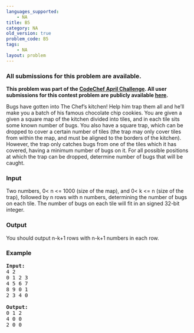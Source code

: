 ```yaml
---
languages_supported:
    - NA
title: B5
category: NA
old_version: true
problem_code: B5
tags:
    - NA
layout: problem
---
```

###  All submissions for this problem are available. 

**This problem was part of the [CodeChef April Challenge](http://www.codechef.com/APRIL09/). All user submissions for this contest problem are publicly available [here](http://www.codechef.com/APRIL09/status/B5/).**

Bugs have gotten into The Chef’s kitchen! Help him trap them all and he’ll make you a batch of his famous chocolate chip cookies. You are given a given a square map of the kitchen divided into tiles, and in each tile sits some known number of bugs. You also have a square trap, which can be dropped to cover a certain number of tiles (the trap may only cover tiles from within the map, and must be aligned to the borders of the kitchen). However, the trap only catches bugs from one of the tiles which it has covered, having a minimum number of bugs on it. For all possible positions at which the trap can be dropped, determine number of bugs that will be caught.

### Input

Two numbers, 0<  n  <= 1000 (size of the map), and 0< k <= n (size of the trap), followed by n rows with n numbers, determining the number of bugs on each tile. The number of bugs on each tile will fit in an signed 32-bit integer.

### Output

You should output n-k+1 rows with n-k+1 numbers in each row.

### Example

<pre>
<b>Input:</b>
4 2
0 1 2 3
4 5 6 7
8 9 0 1
2 3 4 0

<b>Output:</b>
0 1 2
4 0 0
2 0 0

</pre>